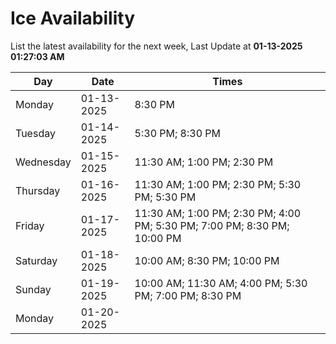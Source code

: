 # Ice Availability

List the latest availability for the next week, Last Update at **01-13-2025 01:27:03 AM**

| Day         | Date        | Times       |
| ----------- | ----------- | ----------- |
|Monday|01-13-2025|8:30 PM|
|Tuesday|01-14-2025|5:30 PM; 8:30 PM|
|Wednesday|01-15-2025|11:30 AM; 1:00 PM; 2:30 PM|
|Thursday|01-16-2025|11:30 AM; 1:00 PM; 2:30 PM; 5:30 PM; 5:30 PM|
|Friday|01-17-2025|11:30 AM; 1:00 PM; 2:30 PM; 4:00 PM; 5:30 PM; 7:00 PM; 8:30 PM; 10:00 PM|
|Saturday|01-18-2025|10:00 AM; 8:30 PM; 10:00 PM|
|Sunday|01-19-2025|10:00 AM; 11:30 AM; 4:00 PM; 5:30 PM; 7:00 PM; 8:30 PM|
|Monday|01-20-2025||
